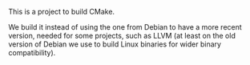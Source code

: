 This is a project to build CMake.

We build it instead of using the one from Debian to have a more recent version,
needed for some projects, such as LLVM (at least on the old version of Debian we
use to build Linux binaries for wider binary compatibility).
